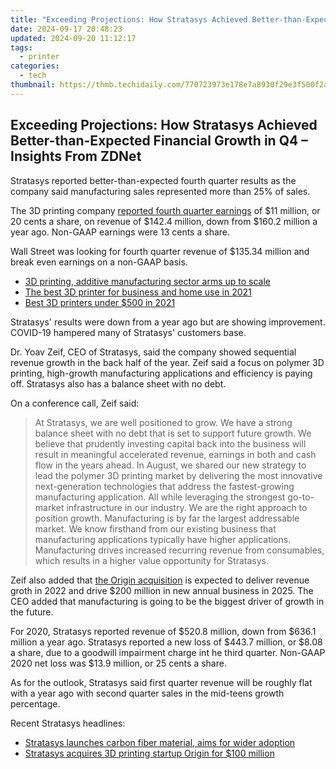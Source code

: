 ```yaml
---
title: "Exceeding Projections: How Stratasys Achieved Better-than-Expected Financial Growth in Q4 – Insights From ZDNet"
date: 2024-09-17 20:48:23
updated: 2024-09-20 11:12:17
tags:
  - printer
categories:
  - tech
thumbnail: https://thmb.techidaily.com/770723973e178e7a8930f29e3f500f2a61aa4b3ccf5eb07317cde4aac3003016.jpg
---
```


## Exceeding Projections: How Stratasys Achieved Better-than-Expected Financial Growth in Q4 – Insights From ZDNet

Stratasys reported better-than-expected fourth quarter results as the company said manufacturing sales represented more than 25% of sales.

The 3D printing company [reported fourth quarter earnings](https://investors.stratasys.com/news-events/press-releases/detail/727/stratasys-releases-fourth-quarter-and-full-year-2020) of $11 million, or 20 cents a share, on revenue of $142.4 million, down from $160.2 million a year ago. Non-GAAP earnings were 13 cents a share. 

Wall Street was looking for fourth quarter revenue of $135.34 million and break even earnings on a non-GAAP basis. 

* [3D printing, additive manufacturing sector arms up to scale](https://www.zdnet.com/article/3d-printing-additive-manufacturing-sector-arms-up-to-scale/)
* [The best 3D printer for business and home use in 2021](https://www.zdnet.com/article/best-3d-printer/)
* [Best 3D printers under $500 in 2021](https://www.zdnet.com/article/best-3d-printer-under-500-for-beginners/)

Stratasys' results were down from a year ago but are showing improvement. COVID-19 hampered many of Stratasys' customers base. 

Dr. Yoav Zeif, CEO of Stratasys, said the company showed sequential revenue growth in the back half of the year. Zeif said a focus on polymer 3D printing, high-growth manufacturing applications and efficiency is paying off. Stratasys also has a balance sheet with no debt.

On a conference call, Zeif said:

> At Stratasys, we are well positioned to grow. We have a strong balance sheet with no debt that is set to support future growth. We believe that prudently investing capital back into the business will result in meaningful accelerated revenue, earnings in both and cash flow in the years ahead. In August, we shared our new strategy to lead the polymer 3D printing market by delivering the most innovative next-generation technologies that address the fastest-growing manufacturing application. All while leveraging the strongest go-to-market infrastructure in our industry. We are the right approach to position growth. Manufacturing is by far the largest addressable market. We know firsthand from our existing business that manufacturing applications typically have higher applications. Manufacturing drives increased recurring revenue from consumables, which results in a higher value opportunity for Stratasys. 

Zeif also added that [the Origin acquisition](https://www.zdnet.com/article/stratasys-acquires-3d-printing-startup-origin-for-100-million/) is expected to deliver revenue groth in 2022 and drive $200 million in new annual business in 2025\. The CEO added that manufacturing is going to be the biggest driver of growth in the future. 

For 2020, Stratasys reported revenue of $520.8 million, down from $636.1 million a year ago. Stratasys reported a new loss of $443.7 million, or $8.08 a share, due to a goodwill impairment charge int he third quarter. Non-GAAP 2020 net loss was $13.9 million, or 25 cents a share. 

As for the outlook, Stratasys said first quarter revenue will be roughly flat with a year ago with second quarter sales in the mid-teens growth percentage.

Recent Stratasys headlines:

* [Stratasys launches carbon fiber material, aims for wider adoption](https://www.zdnet.com/article/stratasys-launches-carbon-fiber-material-aims-for-wider-adoption/)
* [Stratasys acquires 3D printing startup Origin for $100 million](https://www.zdnet.com/article/stratasys-acquires-3d-printing-startup-origin-for-100-million/)

<ins class="adsbygoogle"
     style="display:block"
     data-ad-format="autorelaxed"
     data-ad-client="ca-pub-7571918770474297"
     data-ad-slot="1223367746"></ins>



<ins class="adsbygoogle"
     style="display:block"
     data-ad-client="ca-pub-7571918770474297"
     data-ad-slot="8358498916"
     data-ad-format="auto"
     data-full-width-responsive="true"></ins>
